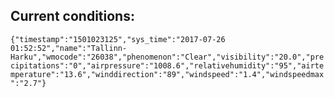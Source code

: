 ## Current conditions: 
 ``` {"timestamp":"1501023125","sys_time":"2017-07-26 01:52:52","name":"Tallinn-Harku","wmocode":"26038","phenomenon":"Clear","visibility":"20.0","precipitations":"0","airpressure":"1008.6","relativehumidity":"95","airtemperature":"13.6","winddirection":"89","windspeed":"1.4","windspeedmax":"2.7"} ```

